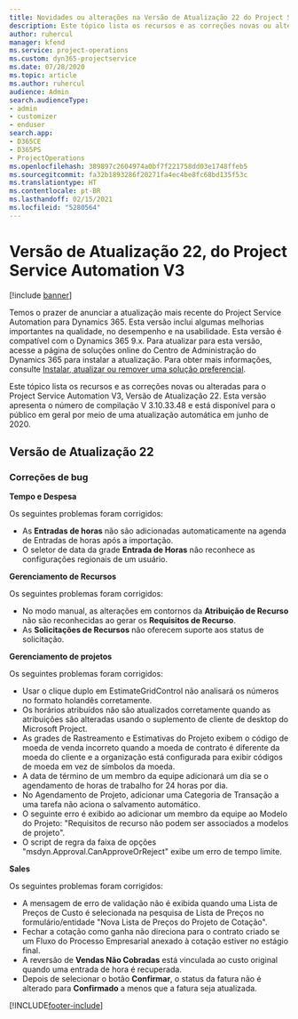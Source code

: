 ```yaml
---
title: Novidades ou alterações na Versão de Atualização 22 do Project Service Automation V3
description: Este tópico lista os recursos e as correções novas ou alteradas disponíveis na Versão de Atualização 22 do Project Service Automation V3.
author: ruhercul
manager: kfend
ms.service: project-operations
ms.custom: dyn365-projectservice
ms.date: 07/28/2020
ms.topic: article
ms.author: ruhercul
audience: Admin
search.audienceType:
- admin
- customizer
- enduser
search.app:
- D365CE
- D365PS
- ProjectOperations
ms.openlocfilehash: 389897c2604974a0bf7f221758dd03e1748ffeb5
ms.sourcegitcommit: fa32b1893286f20271fa4ec4be8fc68bd135f53c
ms.translationtype: HT
ms.contentlocale: pt-BR
ms.lasthandoff: 02/15/2021
ms.locfileid: "5280564"
---
```

# <a name="project-service-automation-update-release-22-v3"></a>Versão de Atualização 22, do Project Service Automation V3

[!include [banner](../includes/psa-now-project-operations.md)]

Temos o prazer de anunciar a atualização mais recente do Project Service Automation para Dynamics 365. Esta versão inclui algumas melhorias importantes na qualidade, no desempenho e na usabilidade. Esta versão é compatível com o Dynamics 365 9.x. Para atualizar para esta versão, acesse a página de soluções online do Centro de Administração do Dynamics 365 para instalar a atualização. Para obter mais informações, consulte [Instalar, atualizar ou remover uma solução preferencial](https://docs.microsoft.com/power-platform/admin/install-remove-preferred-solution).

Este tópico lista os recursos e as correções novas ou alteradas para o Project Service Automation V3, Versão de Atualização 22. Esta versão apresenta o número de compilação V 3.10.33.48 e está disponível para o público em geral por meio de uma atualização automática em junho de 2020.

## <a name="update-release-22"></a>Versão de Atualização 22

### <a name="bug-fixes"></a>Correções de bug



**Tempo e Despesa**

Os seguintes problemas foram corrigidos:

- As **Entradas de horas** não são adicionadas automaticamente na agenda de Entradas de horas após a importação.
- O seletor de data da grade **Entrada de Horas** não reconhece as configurações regionais de um usuário.

**Gerenciamento de Recursos**

Os seguintes problemas foram corrigidos:

- No modo manual, as alterações em contornos da **Atribuição de Recurso** não são reconhecidas ao gerar os **Requisitos de Recurso**.
- As **Solicitações de Recursos** não oferecem suporte aos status de solicitação.

**Gerenciamento de projetos**

Os seguintes problemas foram corrigidos:

- Usar o clique duplo em EstimateGridControl não analisará os números no formato holandês corretamente.
- Os horários atribuídos não são atualizados corretamente quando as atribuições são alteradas usando o suplemento de cliente de desktop do Microsoft Project.
- As grades de Rastreamento e Estimativas do Projeto exibem o código de moeda de venda incorreto quando a moeda de contrato é diferente da moeda do cliente e a organização está configurada para exibir códigos de moeda em vez de símbolos da moeda.
- A data de término de um membro da equipe adicionará um dia se o agendamento de horas de trabalho for 24 horas por dia.
- No Agendamento de Projeto, adicionar uma Categoria de Transação a uma tarefa não aciona o salvamento automático.
- O seguinte erro é exibido ao adicionar um membro da equipe ao Modelo do Projeto: "Requisitos de recurso não podem ser associados a modelos de projeto". 
- O script de regra da faixa de opções "msdyn.Approval.CanApproveOrReject" exibe um erro de tempo limite.

**Sales**

Os seguintes problemas foram corrigidos:

- A mensagem de erro de validação não é exibida quando uma Lista de Preços de Custo é selecionada na pesquisa de Lista de Preços no formulário/entidade "Nova Lista de Preços do Projeto de Cotação".
- Fechar a cotação como ganha não direciona para o contrato criado se um Fluxo do Processo Empresarial anexado à cotação estiver no estágio final.
- A reversão de **Vendas Não Cobradas** está vinculada ao custo original quando uma entrada de hora é recuperada.
- Depois de selecionar o botão **Confirmar**, o status da fatura não é alterado para **Confirmado** a menos que a fatura seja atualizada.


[!INCLUDE[footer-include](../includes/footer-banner.md)]